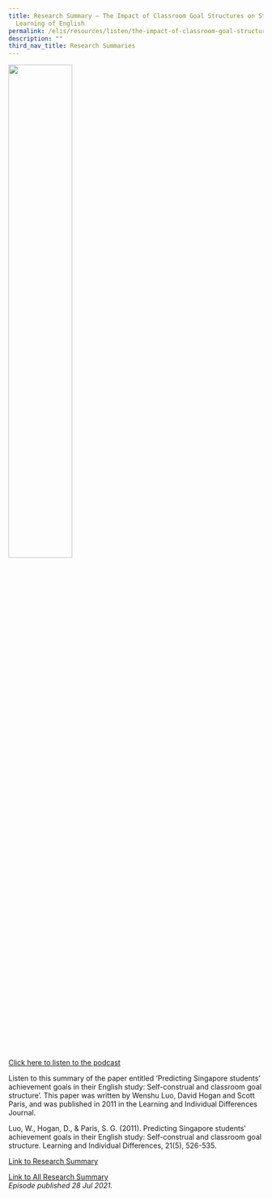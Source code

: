 ```yaml
---
title: Research Summary ― The Impact of Classroom Goal Structures on Students’
  Learning of English
permalink: /elis/resources/listen/the-impact-of-classroom-goal-structures-on-students-learning-of-english/
description: ""
third_nav_title: Research Summaries
---
```

<img src="/images/The%20Impact%20of%20Classroom%20Goal%20Structures%20on%20Students’%20Learning%20of%20English.png" 
     style="width:50%">
		 
<a href="https://open.spotify.com/episode/2uw3BhNbC0A7vCf0dmgMVO">Click here to listen to the podcast</a>

Listen to this summary of the paper entitled ‘Predicting Singapore students’ achievement goals in their English study: Self-construal and classroom goal structure’. This paper was written by Wenshu Luo, David Hogan and Scott Paris, and was published in 2011 in the Learning and Individual Differences Journal.  
  
Luo, W., Hogan, D., & Paris, S. G. (2011). Predicting Singapore students' achievement goals in their English study: Self-construal and classroom goal structure. Learning and Individual Differences, 21(5), 526-535.  
  
[Link to Research Summary](https://staging.d1wti0p44mqune.amplifyapp.com/elis/resources/read/research-summaries/listening-viewing/impact-of-classroom-practices-on-students) 

[Link to All Research Summary](https://staging.d1wti0p44mqune.amplifyapp.com/elis/resources/read/research-summaries/vocabulary/academic-conversations)
   
<em>Episode published 28 Jul 2021.</em>